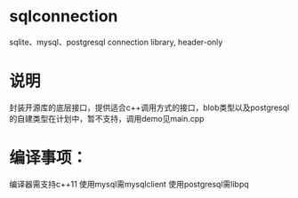 # sqlconnection
sqlite、mysql、postgresql connection library, header-only

# 说明

封装开源库的底层接口，提供适合c++调用方式的接口，blob类型以及postgresql的自建类型在计划中，暂不支持，调用demo见main.cpp

# 编译事项：
编译器需支持c++11
使用mysql需mysqlclient
使用postgresql需libpq
